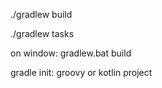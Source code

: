./gradlew build


./gradlew tasks


on window: gradlew.bat build


gradle init: groovy or kotlin project
